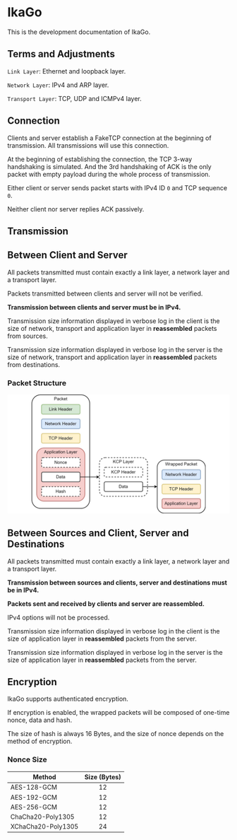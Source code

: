 # IkaGo

This is the development documentation of IkaGo.

## Terms and Adjustments

`Link Layer`: Ethernet and loopback layer.

`Network Layer`: IPv4 and ARP layer.

`Transport Layer`: TCP, UDP and ICMPv4 layer.

## Connection

Clients and server establish a FakeTCP connection at the beginning of transmission. All transmissions will use this connection.

At the beginning of establishing the connection, the TCP 3-way handshaking is simulated. And the 3rd handshaking of ACK is the only packet with empty payload during the whole process of transmission.

Either client or server sends packet starts with IPv4 ID `0` and TCP sequence `0`.

Neither client nor server replies ACK passively.

## Transmission

## Between Client and Server

All packets transmitted must contain exactly a link layer, a network layer and a transport layer.

Packets transmitted between clients and server will not be verified.

**Transmission between clients and server must be in IPv4.**

Transmission size information displayed in verbose log in the client is the size of network, transport and application layer in **reassembled** packets from sources.

Transmission size information displayed in verbose log in the server is the size of network, transport and application layer in **reassembled** packets from destinations.

### Packet Structure

<p align="center">
  <img src="/assets/packet.jpg" alt="diagram">
</p>

## Between Sources and Client, Server and Destinations

All packets transmitted must contain exactly a link layer, a network layer and a transport layer.

**Transmission between sources and clients, server and destinations must be in IPv4.**

**Packets sent and received by clients and server are reassembled.**

IPv4 options will not be processed.

Transmission size information displayed in verbose log in the client is the size of application layer in **reassembled** packets from the server.

Transmission size information displayed in verbose log in the server is the size of application layer in **reassembled** packets from the server.

## Encryption

IkaGo supports authenticated encryption.

If encryption is enabled, the wrapped packets will be composed of one-time nonce, data and hash.

The size of hash is always 16 Bytes, and the size of nonce depends on the method of encryption.

### Nonce Size

| Method      | Size (Bytes) |
| ----------- | :---: |
| AES-128-GCM | 12 |
| AES-192-GCM | 12 |
| AES-256-GCM | 12 |
| ChaCha20-Poly1305 | 12 |
| XChaCha20-Poly1305 | 24 |
